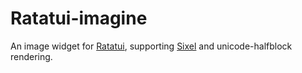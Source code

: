 # Ratatui-imagine

An image widget for [Ratatui](https://github.com/tui-rs-revival/ratatui/), supporting [Sixel](https://en.wikipedia.org/wiki/Sixel) and unicode-halfblock rendering.


